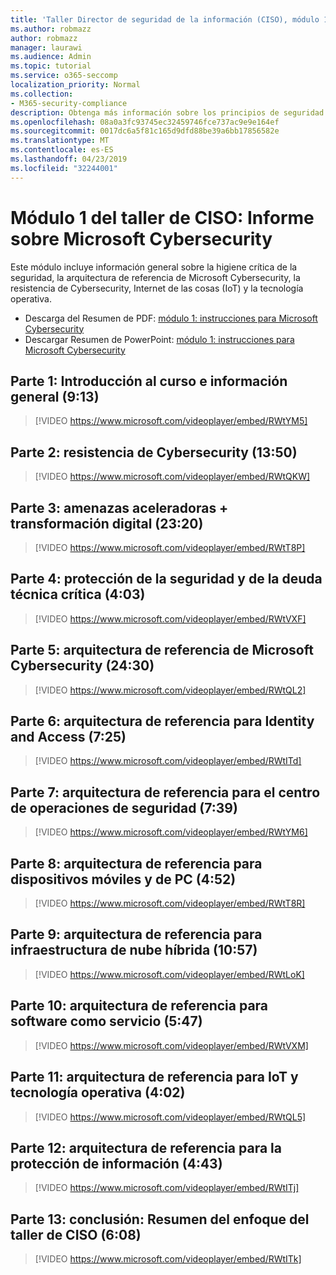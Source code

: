 ```yaml
---
title: 'Taller Director de seguridad de la información (CISO), módulo 1: Microsoft Cybersecurity briefing'
ms.author: robmazz
author: robmazz
manager: laurawi
ms.audience: Admin
ms.topic: tutorial
ms.service: o365-seccomp
localization_priority: Normal
ms.collection:
- M365-security-compliance
description: Obtenga más información sobre los principios de seguridad y las recomendaciones para modernizar la seguridad de su organización.
ms.openlocfilehash: 08a0a3fc93745ec32459746fce737ac9e9e164ef
ms.sourcegitcommit: 0017dc6a5f81c165d9dfd88be39a6bb17856582e
ms.translationtype: MT
ms.contentlocale: es-ES
ms.lasthandoff: 04/23/2019
ms.locfileid: "32244001"
---
```

# <a name="ciso-workshop-module-1-microsoft-cybersecurity-briefing"></a>Módulo 1 del taller de CISO: Informe sobre Microsoft Cybersecurity

Este módulo incluye información general sobre la higiene crítica de la seguridad, la arquitectura de referencia de Microsoft Cybersecurity, la resistencia de Cybersecurity, Internet de las cosas (IoT) y la tecnología operativa.

- Descarga del Resumen de PDF: [módulo 1: instrucciones para Microsoft Cybersecurity](media/ciso-workshop-1-cybersecurity-briefing.pdf)
- Descargar Resumen de PowerPoint: [módulo 1: instrucciones para Microsoft Cybersecurity](https://docs.microsoft.com/office365/securitycompliance/media/ciso-workshop-1-cybersecurity-briefing.pptx)

## <a name="part-1-course-introduction-and-overview-913"></a>Parte 1: Introducción al curso e información general (9:13)

> [!VIDEO https://www.microsoft.com/videoplayer/embed/RWtYM5]

## <a name="part-2-cybersecurity-resilience-1350"></a>Parte 2: resistencia de Cybersecurity (13:50)

> [!VIDEO https://www.microsoft.com/videoplayer/embed/RWtQKW]

## <a name="part-3-accelerating-threats--digital-transformation-2320"></a>Parte 3: amenazas aceleradoras + transformación digital (23:20)

> [!VIDEO https://www.microsoft.com/videoplayer/embed/RWtT8P]

## <a name="part-4-critical-security-hygiene-and-technical-debt-403"></a>Parte 4: protección de la seguridad y de la deuda técnica crítica (4:03)

> [!VIDEO https://www.microsoft.com/videoplayer/embed/RWtVXF]

## <a name="part-5-microsoft-cybersecurity-reference-architecture-2430"></a>Parte 5: arquitectura de referencia de Microsoft Cybersecurity (24:30)

> [!VIDEO https://www.microsoft.com/videoplayer/embed/RWtQL2]

## <a name="part-6-reference-architecture-for-identity-and-access-725"></a>Parte 6: arquitectura de referencia para Identity and Access (7:25)

> [!VIDEO https://www.microsoft.com/videoplayer/embed/RWtITd]

## <a name="part-7-reference-architecture-for-security-operations-center-739"></a>Parte 7: arquitectura de referencia para el centro de operaciones de seguridad (7:39)

> [!VIDEO https://www.microsoft.com/videoplayer/embed/RWtYM6]

## <a name="part-8-reference-architecture-for-pc-and-mobile-devices-452"></a>Parte 8: arquitectura de referencia para dispositivos móviles y de PC (4:52)

> [!VIDEO https://www.microsoft.com/videoplayer/embed/RWtT8R]

## <a name="part-9-reference-architecture-for-hybrid-cloud-infrastructure-1057"></a>Parte 9: arquitectura de referencia para infraestructura de nube híbrida (10:57)

> [!VIDEO https://www.microsoft.com/videoplayer/embed/RWtLoK]

## <a name="part-10-reference-architecture-for-software-as-a-service-547"></a>Parte 10: arquitectura de referencia para software como servicio (5:47)

> [!VIDEO https://www.microsoft.com/videoplayer/embed/RWtVXM]

## <a name="part-11-reference-architecture-for-iot-and-operational-tech-402"></a>Parte 11: arquitectura de referencia para IoT y tecnología operativa (4:02)

> [!VIDEO https://www.microsoft.com/videoplayer/embed/RWtQL5]

## <a name="part-12-reference-architecture-for-info-protection-443"></a>Parte 12: arquitectura de referencia para la protección de información (4:43)

> [!VIDEO https://www.microsoft.com/videoplayer/embed/RWtITj]

## <a name="part-13-conclusion-summary-of-ciso-workshop-approach-608"></a>Parte 13: conclusión: Resumen del enfoque del taller de CISO (6:08)

> [!VIDEO https://www.microsoft.com/videoplayer/embed/RWtITk]